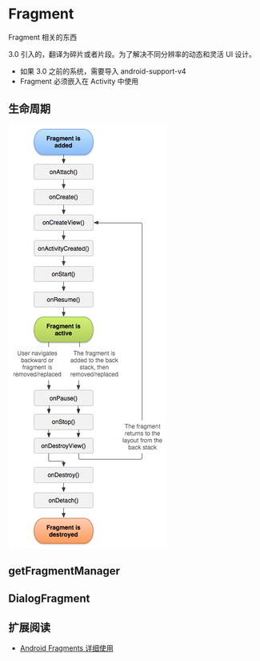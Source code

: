 # Fragment
Fragment 相关的东西

3.0 引入的，翻译为碎片或者片段。为了解决不同分辨率的动态和灵活 UI 设计。

* 如果 3.0 之前的系统，需要导入 android-support-v4
* Fragment 必须嵌入在 Activity 中使用

## 生命周期

<img src="fragment_lifecycle.png" />

## getFragmentManager

## DialogFragment



## 扩展阅读

* [Android Fragments 详细使用](http://www.cnblogs.com/terryblog/archive/2012/02/17/2355753.html)